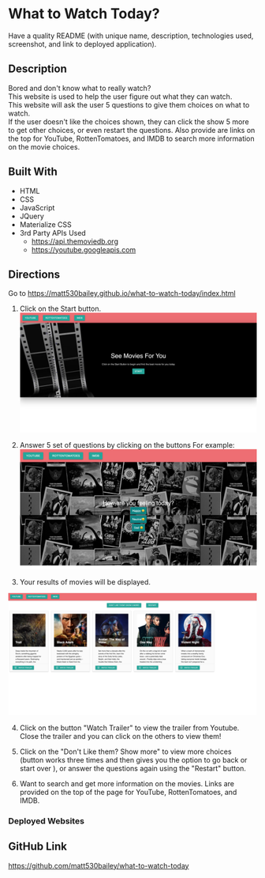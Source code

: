 # What to Watch Today?

Have a quality README (with unique name, description, technologies used, screenshot, and link to deployed application).

## Description
Bored and don't know what to really watch?  
This website is used to help the user figure out what they can watch.  
This website will ask the user 5 questions to give them choices on what to watch.  
If the user doesn't like the choices shown, they can click the show 5 more to get other choices, or even restart the questions.
Also provide are links on the top for YouTube, RottenTomatoes, and IMDB to search more information on the movie choices.

## Built With
* HTML
* CSS
* JavaScript
* JQuery
* Materialize CSS
* 3rd Party APIs Used
    - https://api.themoviedb.org
    - https://youtube.googleapis.com

## Directions
Go to https://matt530bailey.github.io/what-to-watch-today/index.html

1.  Click on the Start button.
![alt text](./images/welcome_page.png)

2.  Answer 5 set of questions by clicking on the buttons
For example:
![alt text](./images/question_page.png)

3.  Your results of movies will be displayed.

![alt text](./images/Check_out_your_movies_.png)

4.  Click on the button "Watch Trailer" to view the trailer from Youtube.  Close the trailer and you can click on the others to view them!

5.  Click on the "Don't Like them? Show more" to view more choices (button works three times and then gives you the option to go back or start over ), or answer the questions again using the "Restart" button.

6.  Want to search and get more information on the movies.  Links are provided on the top of the page for YouTube, RottenTomatoes, and IMDB.


### Deployed Websites


## GitHub Link

https://github.com/matt530bailey/what-to-watch-today


